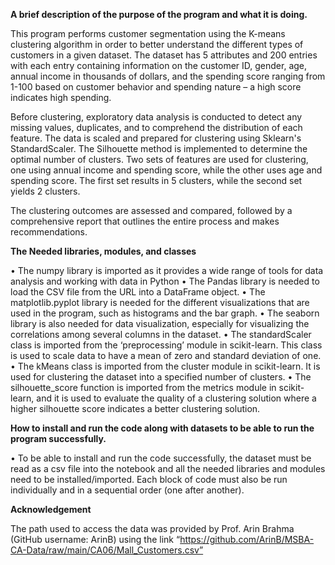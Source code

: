  **A brief description of the purpose of the program and what it is doing.**
 
This program performs customer segmentation using the K-means clustering algorithm in order to better understand the different types of customers in a given dataset. The dataset has 5 attributes and 200 entries with each entry containing information on the customer ID, gender, age, annual income in thousands of dollars, and the spending score ranging from 1-100 based on customer behavior and spending nature – a high score indicates high spending. 

Before clustering, exploratory data analysis is conducted to detect any missing values, duplicates, and to comprehend the distribution of each feature. The data is scaled and prepared for clustering using Sklearn's StandardScaler. The Silhouette method is implemented to determine the optimal number of clusters. Two sets of features are used for clustering, one using annual income and spending score, while the other uses age and spending score. The first set results in 5 clusters, while the second set yields 2 clusters.

The clustering outcomes are assessed and compared, followed by a comprehensive report that outlines the entire process and makes recommendations.

**The Needed libraries, modules, and classes**

•	The numpy library is imported as it provides a wide range of tools for data analysis and working with data in Python
•	The Pandas library is needed to load the CSV file from the URL into a DataFrame object. 
•	The matplotlib.pyplot library is needed for the different visualizations that are used in the program, such as histograms and the bar graph.
•	The seaborn library is also needed for data visualization, especially for visualizing the correlations among several columns in the dataset.
•	The standardScaler class is imported from the ‘preprocessing’ module in scikit-learn. This class is used to scale data to have a mean of zero and standard deviation of one.
•	The kMeans class  is imported from the cluster module in scikit-learn. It is used for clustering the dataset into a specified number of clusters.
•	The silhouette_score function is imported from the metrics module in scikit-learn, and it is used to evaluate the quality of a clustering solution where a higher silhouette score indicates a better clustering solution.

**How to install and run the code along with datasets to be able to run the program successfully.**

•	To be able to install and run the code successfully, the dataset must be read as a csv file into the notebook and all the needed libraries and modules need to be installed/imported. Each block of code must also be run individually and in a sequential order (one after another). 

**Acknowledgement**

The path used to access the data was provided by Prof. Arin Brahma (GitHub username: ArinB) using the link “https://github.com/ArinB/MSBA-CA-Data/raw/main/CA06/Mall_Customers.csv”


